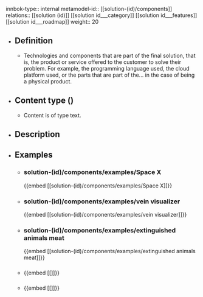innbok-type:: internal
metamodel-id:: [[solution-(id)/components]]
relations:: [[solution (id)]] [[solution id___category]] [[solution id___features]] [[solution id___roadmap]]
weight:: 20

- ## Definition
  - Technologies and components that are part of the final solution, that is, the product or service offered to the customer to solve their problem. For example, the programming language used, the cloud platform used, or the parts that are part of the... in the case of being a physical product.
- ## Content type ()
  - Content is of type text.
  
- ## Description
- ## Examples
  - ### solution-(id)/components/examples/Space X
    {{embed [[solution-(id)/components/examples/Space X]]}}
  - ### solution-(id)/components/examples/vein visualizer
    {{embed [[solution-(id)/components/examples/vein visualizer]]}}
  - ### solution-(id)/components/examples/extinguished animals meat
    {{embed [[solution-(id)/components/examples/extinguished animals meat]]}}
  - ### 
    {{embed [[]]}}
  - ### 
    {{embed [[]]}}
  

